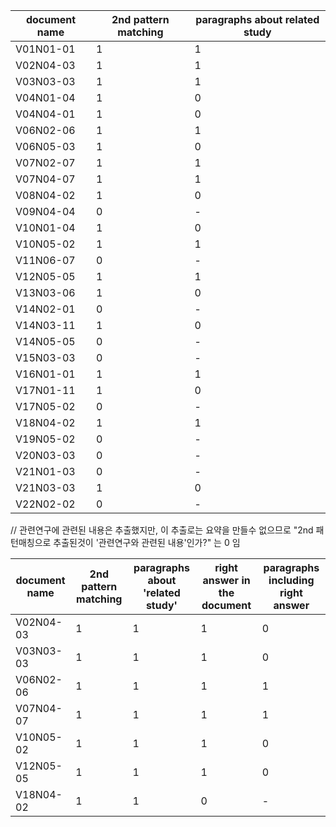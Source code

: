 document name | 2nd pattern matching | paragraphs about related study 
--- | --- | ---
V01N01-01 | 1 | 1  
V02N04-03 | 1 | 1  
V03N03-03 | 1 | 1  
V04N01-04 | 1 | 0 
V04N04-01 | 1 | 0 
V06N02-06 | 1 | 1  
V06N05-03 | 1 | 0 
V07N02-07 | 1 | 1 
V07N04-07 | 1 | 1  
V08N04-02 | 1 | 0 
V09N04-04 | 0 | - 
V10N01-04 | 1 | 0 
V10N05-02 | 1 | 1  
V11N06-07 | 0 | - 
V12N05-05 | 1 | 1  
V13N03-06 | 1 | 0 
V14N02-01 | 0 | - 
V14N03-11 | 1 | 0 
V14N05-05 | 0 | - 
V15N03-03 | 0 | - 
V16N01-01 | 1 | 1 
V17N01-11 | 1 | 0 
V17N05-02 | 0 | - 
V18N04-02 | 1 | 1  
V19N05-02 | 0 | - 
V20N03-03 | 0 | - 
V21N01-03 | 0 | - 
V21N03-03 | 1 | 0 
V22N02-02 | 0 | - 

// 관련연구에 관련된 내용은 추출했지만, 이 추출로는 요약을 만들수 없으므로 "2nd 패턴매칭으로 추출된것이 '관련연구와 관련된 내용'인가?" 는 0 임


document name | 2nd pattern matching | paragraphs about 'related study' | right answer in the document | paragraphs including right answer
--- | --- | --- | --- | ---
V02N04-03 | 1 | 1 | 1 | 0
V03N03-03 | 1 | 1 | 1 | 0
V06N02-06 | 1 | 1 | 1 | 1
V07N04-07 | 1 | 1 | 1 | 1
V10N05-02 | 1 | 1 | 1 | 0
V12N05-05 | 1 | 1 | 1 | 0
V18N04-02 | 1 | 1 | 0 | -
